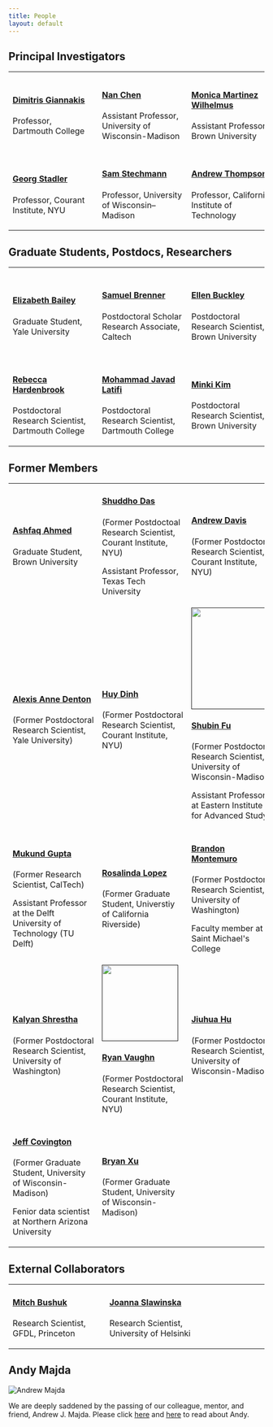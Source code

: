```yaml
---
title: People
layout: default
---
```


## Principal Investigators

<table class="fixed">
  <col width="200"/>
  <col width="200"/>
  <col width="200"/>
  <tr>
    <td> <!-- Dimitris Giannakis -->
        <div class="card" style="width: 10rem;">
          <a href="https://giannakis.host.dartmouth.edu" title="" class="card-image hover-overlay" target="_blank">
          <img src="images/team/dimitris_small.png" alt="" class="img-responsive">
          </a>  
          <div class="card-text">
            <h4><a href="https://giannakis.host.dartmouth.edu" target="_blank">Dimitris Giannakis</a></h4>
            <div class="card-desription">
              <p>Professor, Dartmouth College</p>
            </div>
          </div>
        </div>
    </td>
    <td> <!-- Nan Chen -->
       <div class="card" style="width: 10rem;">
          <a href="https://www.math.wisc.edu/~chennan/" title="" class="card-image hover-overlay" target="_blank">
          <img src="images/team/chen.jpg" alt="" class="img-responsive">
          </a>  
          <div class="card-text">
            <h4><a href="https://www.math.wisc.edu/~chennan/" target="_blank">Nan Chen</a></h4>
            <div class="card-desription">
              <p>Assistant Professor, University of Wisconsin-Madison</p>
            </div>
          </div>
        </div>
    </td>
    <td> <!-- Monica Martinez Wilhelmus -->
       <div class="card" style="width: 10rem;">
          <a href="https://engineering.brown.edu/people/monica-martinez-wilhelmus" title="" class="card-image hover-overlay" target="_blank">
          <img src="images/team/MonicaMartinez.png" alt="" class="img-responsive">
          </a>  
          <div class="card-text">
            <h4><a href="https://engineering.brown.edu/people/monica-martinez-wilhelmus" target="_blank">Monica Martinez Wilhelmus</a></h4>
            <div class="card-desription">
              <p>Assistant Professor, Brown University</p>
            </div>
          </div>
        </div>
    </td>
    <td> <!-- Georgy Manucharyan -->
       <div class="card" style="width: 10rem;">
          <a href="https://deep.ocean.washington.edu/" title="" class="card-image hover-overlay" target="_blank">
          <img src="images/team/GeorgyM.jpg" alt="" class="img-responsive">
          </a>  
          <div class="card-text">
            <h4><a href="https://deep.ocean.washington.edu/" target="_blank">Georgy Manucharyan</a></h4>
            <div class="card-desription">
              <p>Assistant Professor, University of Washington</p>
            </div>
          </div>
        </div>
    </td>
  </tr>
    <td> <!-- Georg Stadler -->
       <div class="card" style="width: 10rem;">
          <a href="https://math.nyu.edu/~stadler/" title="" class="card-image hover-overlay" target="_blank">
          <img src="images/team/gs_headshot.png" alt="" class="img-responsive">
          </a>  
          <div class="card-text">
            <h4><a href="https://math.nyu.edu/~stadler/" target="_blank">Georg Stadler</a></h4>
            <div class="card-desription">
              <p>Professor, Courant Institute, NYU</p>
            </div>
          </div>
        </div>
    </td>
    <td> <!-- Sam Stechmann -->
       <div class="card" style="width: 10rem;">
          <a href="https://www.math.wisc.edu/~stechmann/" title="" class="card-image hover-overlay" target="_blank">
          <img src="images/team/picStechmann.jpg" alt="" class="img-responsive">
          </a>  
          <div class="card-text">
            <h4><a href="https://www.math.wisc.edu/~stechmann/" target="_blank">Sam Stechmann</a></h4>
            <div class="card-desription">
              <p>Professor, University of Wisconsin–Madison</p>
            </div>
          </div>
        </div>
    </td>
    <td> <!-- Andrew Thompson -->
       <div class="card" style="width: 10rem;">
          <a href="http://web.gps.caltech.edu/~andrewt/" title="" class="card-image hover-overlay" target="_blank">
          <img src="images/team/Thompson.jpg" alt="" class="img-responsive">
          </a>  
          <div class="card-text">
            <h4><a href="http://web.gps.caltech.edu/~andrewt/" target="_blank">Andrew Thompson</a></h4>
            <div class="card-desription">
              <p>Professor, California Institute of Technology</p>
            </div>
          </div>
        </div>
    </td>
    <td> <!-- Mary-Louise Timmermans -->
       <div class="card" style="width: 10rem;">
          <a href="https://people.earth.yale.edu/profile/mary-louise-timmermans/about" title="" class="card-image hover-overlay" target="_blank">
          <img src="images/team/Mary-Louise.jpg" alt="" class="img-responsive">
          </a>  
          <div class="card-text">
            <h4><a href="https://people.earth.yale.edu/profile/mary-louise-timmermans/about" target="_blank">Mary-Louise Timmermans</a></h4>
            <div class="card-desription">
              <p>Professor, Yale University</p>
            </div>
          </div>
        </div>
    </td>
  <tr>
  </tr>
</table>

## Graduate Students, Postdocs, Researchers

<table class="fixed">
  <col width="200"/>
  <col width="200"/>
  <col width="200"/>
  <tr>
    <td> <!-- Elizabeth Bailey -->
        <div class="card" style="width: 10rem;">
          <a href="" title="" class="card-image hover-overlay" target="_blank">
          <img src="images/team/picBailey.jpg" alt="" class="img-responsive">
          </a>  
          <div class="card-text">
            <h4><a href="" target="_blank">Elizabeth Bailey</a></h4>
            <div class="card-desription">
              <p>Graduate Student, Yale University</p>
            </div>
          </div>
        </div>
    </td>
    <td> <!-- Samuel Brenner -->
        <div class="card" style="width: 10rem;">
          <a href="https://cims.nyu.edu/~gg2924/index.html" title="" class="card-image hover-overlay" target="_blank">
          <img src="images/team/brenner.jpeg" alt="" class="img-responsive">
          </a>  
          <div class="card-text">
            <h4><a href="https://sdbrenner.github.io/pages/about.html" target="_blank">Samuel Brenner </a></h4>
            <div class="card-desription">
              <p>Postdoctoral Scholar Research Associate, Caltech</p>
            </div>
          </div>
        </div>
    </td>        
    <td> <!-- Ellen Buckley -->
      <div class="card" style="width: 10rem;">
        <a href="" title="" class="card-image hover-overlay" target="_blank">
        <img src="images/team/Ellen.jpg" alt="" class="img-responsive">
        </a>  
        <div class="card-text">
          <h4><a href="" target="_blank">Ellen Buckley</a></h4>
          <div class="card-desription">
            <p>Postdoctoral Research Scientist, Brown University</p>
          </div>
        </div>
      </div>
    </td>
    <td> <!-- Gonzalo Gonzalez de Diego -->
      <div class="card" style="width: 10rem;">
        <a href="https://cims.nyu.edu/~gg2924/index.html" title="" class="card-image hover-overlay" target="_blank">
        <img src="images/team/Gonzalo.jpg" alt="" class="img-responsive">
        </a>  
        <div class="card-text">
          <h4><a href="https://cims.nyu.edu/~gg2924/index.html" target="_blank">Gonzalo Gonzalez de Diego </a></h4>
          <div class="card-desription">
            <p>Postdoctoral Research Scientist, Courant Institute, NYU</p>
          </div>
        </div>
      </div>
    </td>     
  </tr>
  <tr>	 
    <td> <!-- Rebecca Hardenbrook -->
      <div class="card" style="width: 10rem;">
        <a href="https://www.rhardenbrook.com/home" title="" class="card-image hover-overlay" target="_blank">
            <img src="images/team/Rebecca.jpg" alt="" class="img-responsive">
            </a>  
            <div class="card-text">
            <h4><a href="https://www.rhardenbrook.com/home" target="_blank">Rebecca Hardenbrook</a></h4>
            <div class="card-desription">
            <p>Postdoctoral Research Scientist, Dartmouth College</p>
          </div>
        </div>
      </div>
    </td>    
    <td> <!-- Mohammad Javad Latifi -->
        <div class="card" style="width: 10rem;">
          <a href="https://math.dartmouth.edu/~mjebelli/" title="" class="card-image hover-overlay" target="_blank">
          <img src="images/team/latifi.jpg" alt="" class="img-responsive">
          </a>  
          <div class="card-text">
            <h4><a href="https://math.dartmouth.edu/~mjebelli/" target="_blank">Mohammad Javad Latifi</a></h4>
            <div class="card-desription">
              <p>Postdoctoral Research Scientist, Dartmouth College</p>
            </div>
          </div>
        </div>
    </td> 
    <td> <!-- Minki Kim -->
        <div class="card" style="width: 10rem;">
          <a href="https://www.minki-kim.com/" title="" class="card-image hover-overlay" target="_blank">
          <img src="images/team/Minki.jpg" alt="" class="img-responsive">
          </a>  
          <div class="card-text">
            <h4><a href="https://www.minki-kim.com/" target="_blank">Minki Kim</a></h4>
            <div class="card-desription">
              <p>Postdoctoral Research Scientist, Brown University</p>
            </div>
          </div>
        </div>
    </td>
    <td> <!-- Daniel Watkins -->
        <div class="card" style="width: 10rem;">
	  <a href="https://www.danielmwatkins.com/" title="" class="card-image hover-overlay" target="_blank">
          <img src="images/team/Daniel.jpg" alt="" class="img-responsive">
          </a>  
          <div class="card-text">
	    <h4><a href="https://www.danielmwatkins.com/" target="_blank">Daniel Watkins</a></h4>
            <div class="card-desription">
              <p>Senior Research Associate, Brown University</p>
            </div>
          </div>
        </div>
    </td>     
  </tr>
</table>


## Former Members

<table class="fixed">
  <col width="200"/>
  <col width="200"/>
  <col width="200"/>
  <tr>
    <td> <!-- Ashfaq Ahmed -->
	    <div class="card" style="width: 10rem;">
          <a href="" title="" class="card-image hover-overlay" target="_blank">
          <img src="images/team/Ashfaq.jpg" alt="" class="img-responsive">
          </a>  
          <div class="card-text">
            <h4><a href="" target="_blank">Ashfaq Ahmed</a></h4>
            <div class="card-desription">
              <p>Graduate Student, Brown University </p>
            </div>
          </div>
        </div>
    </td>
    <td> <!-- Shuddho Das -->
        <div class="card" style="width: 10rem;">
          <a href="" title="" class="card-image hover-overlay" target="_blank">
          <img src="images/team/picDas.png" alt="" class="img-responsive">
          </a>  
          <div class="card-text">
            <h4><a href="" target="_blank">Shuddho Das</a></h4>
            <div class="card-desription">
              <p>(Former Postdoctoal Research Scientist, Courant Institute, NYU)</p>
              <p>Assistant Professor, Texas Tech University</p>
            </div>
          </div>
        </div>
    </td>
    <td> <!-- Andrew Davis -->
        <div class="card" style="width: 10rem;">
          <a href="https://andyddavis.github.io/index.html" title="" class="card-image hover-overlay" target="_blank">
          <img src="images/team/andydavis.jpg" alt="" class="img-responsive">
          </a>  
          <div class="card-text">
            <h4><a href="https://andyddavis.github.io/index.html" target="_blank">Andrew Davis</a></h4>
            <div class="card-desription">
              <p>(Former Postdoctoral Research Scientist, Courant Institute, NYU)</p>
            </div>
          </div>
        </div>
    </td>
    <td> <!-- Quanling Deng -->
        <div class="card" style="width: 10rem;">
          <a href="" title="" class="card-image hover-overlay" target="_blank">
          <img src="images/team/picDeng.png" alt="" class="img-responsive">
          </a>  
          <div class="card-text">
            <h4><a href="" target="_blank">Quanling Deng</a></h4>
            <div class="card-desription">
              <p>(Former Postdoctoal Research Scientist, University of Wisconsin-Madison)</p>
              <p>Lecturer, Australian National University</p>
            </div>
          </div>
        </div>
    </td>
  </tr>
  <tr>
  <td> <!-- Alexis Anne Denton -->
        <div class="card" style="width: 10rem;">
          <a href="" title="https://people.earth.yale.edu/profile/alexis-denton/about" class="card-image hover-overlay" target="_blank">
          <img src="images/team/Denton.jpg" alt="" class="img-responsive">
          </a>  
          <div class="card-text">
            <h4><a href="https://people.earth.yale.edu/profile/alexis-denton/about" target="_blank">Alexis Anne Denton</a></h4>
            <div class="card-desription">
              <p>(Former Postdoctoral Research Scientist, Yale University)</p>
            </div>
          </div>
        </div>
    </td> 
    <td> <!-- Huy Dinh -->
        <div class="card" style="width: 10rem;">
          <a href="" title="" class="card-image hover-overlay" target="_blank">
          <img src="images/team/HDinh picture.jpg" alt="" class="img-responsive">
          </a>  
          <div class="card-text">
            <h4><a href="" target="_blank">Huy Dinh</a></h4>
            <div class="card-desription">
              <p>(Former Postdoctoral Research Scientist, Courant Institute, NYU)</p>
            </div>
          </div>
        </div>
    </td>
    <td> <!-- Shubin Fu -->
        <div class="card" style="width: 10rem;">
          <a href="" title="" class="card-image hover-overlay" target="_blank">
          <img src="images/team/ShubinFu.jpg" alt="" class="img-responsive" height="200">
          </a>  
          <div class="card-text">
            <h4><a href="" target="_blank">Shubin Fu</a></h4>
            <div class="card-desription">
              <p>(Former Postdoctoral Research Scientist, University of Wisconsin-Madison)</p>
              <p>Assistant Professor at Eastern Institute for Advanced Study</p>
            </div>
          </div>
        </div>
    </td>
    <td> <!-- Skylar Gering -->
        <div class="card" style="width: 10rem;">
          <a href="" title="" class="card-image hover-overlay" target="_blank">
          <img src="images/team/gering.jpg" alt="" class="img-responsive">
          </a>  
          <div class="card-text">
            <h4><a href="https://sase.caltech.edu/people/index.html" target="_blank">Skylar Gering</a></h4>
            <div class="card-desription">
              <p>(Former Schmidt Academy Software Engineer, CalTech)</p>
              <p> Graduate student at MIT-WHOI</p>
            </div>
          </div>
        </div>
    </td>    
  </tr>
  <tr>
    <td> <!-- Mukund Gupta -->
        <div class="card" style="width: 10rem;">
          <a href="https://eapsweb.mit.edu/people/guptam" title="" class="card-image hover-overlay" target="_blank">
          <img src="images/team/gupta.jpeg" alt="" class="img-responsive">
          </a>  
          <div class="card-text">
            <h4><a href="https://mukund-gupta.github.io/" target="_blank">Mukund Gupta</a></h4>
            <div class="card-desription">
              <p>(Former Research Scientist, CalTech)</p>
              <p>Assistant Professor at the Delft University of Technology (TU Delft)</p>
            </div>
          </div>
        </div>
    </td>            
    <td> <!-- Rosalinda Lopez -->
        <div class="card" style="width: 10rem;">
          <a href="" title="" class="card-image hover-overlay" target="_blank">
          <img src="images/team/picLopez.png" alt="" class="img-responsive">
          </a>  
          <div class="card-text">
            <h4><a href="" target="_blank">Rosalinda Lopez</a></h4>
            <div class="card-desription">
              <p>(Former Graduate Student, Universtiy of California Riverside)</p>
            </div>
          </div>
        </div>
    </td>
    <td> <!-- Brandon Montemuro -->
        <div class="card" style="width: 10rem;">
          <a href="https://www.brandonmontemuro.com/" title="" class="card-image hover-overlay" target="_blank">
          <img src="images/team/montemuro.jpeg" alt="" class="img-responsive">
          </a>  
          <div class="card-text">
            <h4><a href="https://www.brandonmontemuro.com/" target="_blank">Brandon Montemuro</a></h4>
            <div class="card-desription">
              <p>(Former Postdoctoral Research Scientist, University of Washington)</p>
              <p>Faculty member at Saint Michael's College</p>
            </div>
          </div>
        </div>
    </td>       
    <td> <!-- Melody Shih -->
        <div class="card" style="width: 10rem;">
          <a href="" title="" class="card-image hover-overlay" target="_blank">
          <img src="images/team/picShih.png" alt="" class="img-responsive">
          </a>  
          <div class="card-text">
            <h4><a href="" target="_blank">Melody Shih</a></h4>
            <div class="card-desription">
              <p>(Former Graduate Student, Courant Institute, NYU)</p>
            </div>
          </div>
        </div>
    </td>
  </tr>  
  <tr>
    <td> <!-- Kalyan Shrestha -->
        <div class="card" style="width: 10rem;">
          <a href="" title="" class="card-image hover-overlay" target="_blank">
          <img src="images/team/shrestha.jpg" alt="" class="img-responsive">
          </a>  
          <div class="card-text">
            <h4><a href="" target="_blank">Kalyan Shrestha</a></h4>
            <div class="card-desription">
              <p>(Former Postdoctoral Research Scientist, University of Washington)</p>
            </div>
          </div>
        </div>
    </td>  
    <td> <!-- Ryan Vaughn -->
        <div class="card" style="width: 10rem;">
          <a href="" title="" class="card-image hover-overlay" target="_blank">
          <img src="images/team/picVaughn.jpg" alt="" class="img-responsive" height="150">
          </a>  
          <div class="card-text">
            <h4><a href="" target="_blank">Ryan Vaughn</a></h4>
            <div class="card-desription">
              <p>(Former Postdoctoral Research Scientist, Courant Institute, NYU)</p>
            </div>
          </div>
        </div>
    </td>
    <td> <!-- Jiuhua Hu -->
        <div class="card" style="width: 10rem;">
          <a href="" title="" class="card-image hover-overlay" target="_blank">
          <img src="images/team/JiuhuaHu.jpg" alt="" class="img-responsive">
          </a>  
          <div class="card-text">
            <h4><a href="" target="_blank">Jiuhua Hu</a></h4>
            <div class="card-desription">
              <p>(Former Postdoctoral Research Scientist, University of Wisconsin-Madison)</p>
            </div>
          </div>
        </div>
    </td>
    <td> <!-- Changhong Mou -->
        <div class="card" style="width: 10rem;">
          <a href="" title="" class="card-image hover-overlay" target="_blank">
          <img src="images/team/ChanghongMou.jpg" alt="" class="img-responsive">
          </a>  
          <div class="card-text">
            <h4><a href="" target="_blank">Changhong Mou</a></h4>
            <div class="card-desription">
              <p>Former Postdoctoral Research Scientist, University of Wisconsin-Madison)</p>
            </div>
          </div>
        </div>
    </td>            
  </tr>
  <tr>
    <td> <!-- Jeff Covington -->
        <div class="card" style="width: 10rem;">
          <a href="" title="" class="card-image hover-overlay" target="_blank">
          <img src="images/team/Covington.jpg" alt="" class="img-responsive">
          </a>  
          <div class="card-text">
            <h4><a href="" target="_blank">Jeff Covington</a></h4>
            <div class="card-desription">
              <p>(Former Graduate Student, University of Wisconsin-Madison)</p>
              <p>Fenior data scientist at Northern Arizona University</p>
            </div>
          </div>
        </div>
    </td> 
    <td> <!-- Bryan Xu -->
        <div class="card" style="width: 10rem;">
          <a href="" title="" class="card-image hover-overlay" target="_blank">
          <img src="images/team/Bryan_Xu.jpg" alt="" class="img-responsive">
          </a>  
          <div class="card-text">
            <h4><a href="" target="_blank">Bryan Xu </a></h4>
            <div class="card-desription">
              <p>(Former Graduate Student, University of Wisconsin-Madison)</p>
            </div>
          </div>
        </div>
    </td>      
  </tr>  
</table>

## External Collaborators

<table class="fixed">
  <col width="200"/>
  <col width="200"/>
  <col width="200"/>
  <tr>
    <td> <!-- Mitch Bushuk -->
        <div class="card" style="width: 10rem;">
          <a href="https://www.gfdl.noaa.gov/mitch-bushuk/" title="" class="card-image hover-overlay" target="_blank">
          <img src="images/team/bushuk.png" alt="" class="img-responsive">
          </a>  
          <div class="card-text">
            <h4><a href="https://www.gfdl.noaa.gov/mitch-bushuk/" target="_blank">Mitch Bushuk</a></h4>
            <div class="card-desription">
              <p>Research Scientist, GFDL, Princeton</p>
            </div>
          </div>
        </div>
    </td>
    <td> <!-- Joanna Slawinska -->
        <div class="card" style="width: 10rem;">
          <a href="https://uwm.edu/physics/people/slawinska-joanna/" title="" class="card-image hover-overlay" target="_blank">
          <img src="images/team/slawinska.jpg" alt="" class="img-responsive">
          </a>  
          <div class="card-text">
            <h4><a href="https://uwm.edu/physics/people/slawinska-joanna/" target="_blank">Joanna Slawinska</a></h4>
            <div class="card-desription">
              <p>Research Scientist, University of Helsinki</p>
            </div>
          </div>
        </div>
    </td>
  </tr>
</table>

## Andy Majda

![Andrew Majda](./images/team/majda.jpg)

We are deeply saddened by the passing of our colleague, mentor, and friend, Andrew J. Majda. Please click [here](https://cims.nyu.edu/webapps/content/news/nyu_mourns_andrew_majda) and [here](https://www.math.nyu.edu/faculty/majda/) to read about Andy.  
